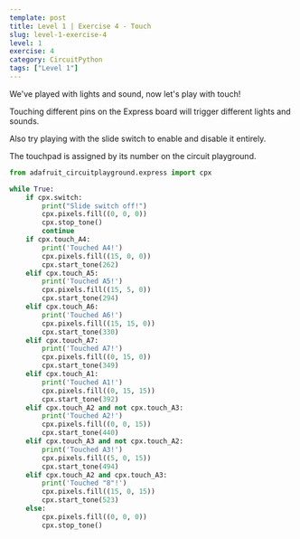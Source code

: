 ```yaml
---
template: post
title: Level 1 | Exercise 4 - Touch
slug: level-1-exercise-4
level: 1
exercise: 4
category: CircuitPython
tags: ["Level 1"]
---
```


We've played with lights and sound, now let's play with touch!

Touching different pins on the Express board will trigger different lights and sounds.

Also try playing with the slide switch to enable and disable it entirely.

The touchpad is assigned by its number on the circuit playground. 

```python
from adafruit_circuitplayground.express import cpx

while True:
    if cpx.switch:
        print("Slide switch off!")
        cpx.pixels.fill((0, 0, 0))
        cpx.stop_tone()
        continue
    if cpx.touch_A4:
        print('Touched A4!')
        cpx.pixels.fill((15, 0, 0))
        cpx.start_tone(262)
    elif cpx.touch_A5:
        print('Touched A5!')
        cpx.pixels.fill((15, 5, 0))
        cpx.start_tone(294)
    elif cpx.touch_A6:
        print('Touched A6!')
        cpx.pixels.fill((15, 15, 0))
        cpx.start_tone(330)
    elif cpx.touch_A7:
        print('Touched A7!')
        cpx.pixels.fill((0, 15, 0))
        cpx.start_tone(349)
    elif cpx.touch_A1:
        print('Touched A1!')
        cpx.pixels.fill((0, 15, 15))
        cpx.start_tone(392)
    elif cpx.touch_A2 and not cpx.touch_A3:
        print('Touched A2!')
        cpx.pixels.fill((0, 0, 15))
        cpx.start_tone(440)
    elif cpx.touch_A3 and not cpx.touch_A2:
        print('Touched A3!')
        cpx.pixels.fill((5, 0, 15))
        cpx.start_tone(494)
    elif cpx.touch_A2 and cpx.touch_A3:
        print('Touched "8"!')
        cpx.pixels.fill((15, 0, 15))
        cpx.start_tone(523)
    else:
        cpx.pixels.fill((0, 0, 0))
        cpx.stop_tone()
```
